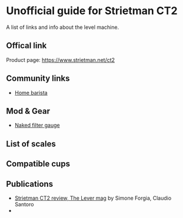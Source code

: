 
# Unofficial guide for Strietman CT2

A list of links and info about the level machine.

## Offical link
Product page: https://www.strietman.net/ct2

## Community links
* [Home barista](https://www.home-barista.com/levers/user-experience-with-strietman-ct2-t61517.html)

## Mod & Gear
* [Naked filter gauge](https://www.naked-portafilter.com/product/strietman-levers-ct1-and-es3/)

## List of scales

## Compatible cups

## Publications
* [Strietman CT2 review, The Lever mag](https://thelevermag.com/blogs/articles/strietman-ct2) by Simone Forgia, Claudio Santoro
* 

